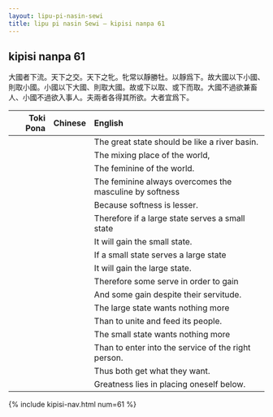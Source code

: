 ```yaml
---
layout: lipu-pi-nasin-sewi
title: lipu pi nasin Sewi — kipisi nanpa 61
---
```


## kipisi nanpa 61

大國者下流。天下之交。天下之牝。牝常以靜勝牡。以靜爲下。故大國以下小國、則取小國。小國以下大國、則取大國。故或下以取、或下而取。大國不過欲兼畜 人、小國不過欲入事人。夫兩者各得其所欲。大者宜爲下。

| Toki Pona | Chinese | English
|-:|:-:|:-
|  |  | The great state should be like a river basin.
|  |  | The mixing place of the world,
|  |  | The feminine of the world.
|  |  | The feminine always overcomes the masculine by softness
|  |  | Because softness is lesser.
|  |  | Therefore if a large state serves a small state
|  |  | It will gain the small state.
|  |  | If a small state serves a large state
|  |  | It will gain the large state.
|  |  | Therefore some serve in order to gain
|  |  | And some gain despite their servitude.
|  |  | The large state wants nothing more
|  |  | Than to unite and feed its people.
|  |  | The small state wants nothing more
|  |  | Than to enter into the service of the right person.
|  |  | Thus both get what they want.
|  |  | Greatness lies in placing oneself below.

{% include kipisi-nav.html num=61 %}
